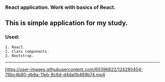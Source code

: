 ### React application. Work with basics of React.
This is simple application for my study. 
---
### Used:

    1. React.
    2. Class components.
    3. Bootstrap.

---

https://user-images.githubusercontent.com/60396622/124280404-76bc4b80-db6a-11eb-8c6d-d4da0b469b74.mp4


